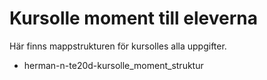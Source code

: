 # Kursolle moment till eleverna
Här finns mappstrukturen för kursolles alla uppgifter.
+ herman-n-te20d-kursolle_moment_struktur
